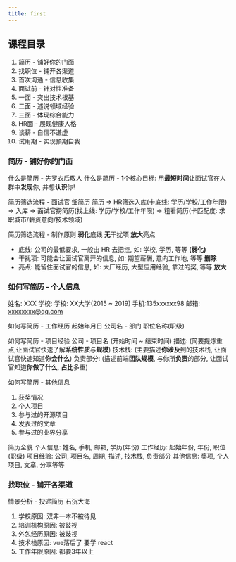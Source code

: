 ```yaml
---
title: first
---
```



## 课程目录
1. 简历 - 铺好你的门面
2. 找职位 - 铺开各渠道
3. 首次沟通 - 信息收集
4. 面试前 - 针对性准备
5. 一面 - 突出技术根基
6. 二面 - 述说领域经验
7. 三面 - 体现综合能力
8. HR面 - 展现健康人格
9. 谈薪 - 自信不谦虚
10. 试用期 - 实现预期自我

### 简历 - 铺好你的门面
什么是简历 - 先罗衣后敬人
什么是简历 - **1**个核心目标: 用**最短时间**让面试官在人群中**发现**你, 并想**认识**你!

简历筛选流程 - 面试官 细简历
简历 => HR筛选入库(卡底线: 学历/学校/工作年限) => 入库 => 面试官捞简历(找上线: 学历/学校/工作年限) => 粗看简历(卡匹配度: 求职城市/薪资意向/技术领域)

简历筛选流程 - 制作原则
**弱化**底线 **无**干扰项 **放大**亮点
- 底线: 公司的最低要求, 一般由 HR 去把控, 如: 学校, 学历, 等等 **(弱化)**
- 干扰项: 可能会让面试官离开的信息, 如: 期望薪酬, 意向工作地, 等等 **删除**
- 亮点: 能留住面试官的信息, 如: 大厂经历, 大型应用经验, 拿过的奖, 等等 **放大**

### 如何写简历 - 个人信息
姓名: XXX 学校:    学校: XX大学(2015 ~ 2019)
手机:135xxxxxx98  邮箱: xxxxxxxx@qq.com

如何写简历 - 工作经历
起始年月日  公司名 - 部门   职位名称(职级)

如何写简历 - 项目经验
公司 - 项目名 (开始时间 ~ 结束时间)
描述: (简要提炼重点,让面试官快速了解**系统性质**与**规模**)
技术栈: (主要描述**你涉及**到的技术栈, 让面试官快速知道**你会什么**)
负责部分: (描述前端**团队规模**, 与你所**负责**的部分, 让面试官知道**你做了什么**, **占比**多重)

如何写简历 - 其他信息
1. 获奖情况
2. 个人项目
3. 参与过的开源项目
4. 发表过的文章
5. 参与过的业界分享

简历全貌
个人信息: 姓名, 手机, 邮箱, 学历(年份)
工作经历: 起始年份, 年份, 职位(职级)
项目经验: 公司, 项目名, 周期, 描述, 技术栈, 负责部分
其他信息: 奖项, 个人项目, 文章, 分享等等

### 找职位 - 铺开各渠道
情景分析 - 投递简历 石沉大海
1. 学校原因: 双非一本不被待见
2. 培训机构原因: 被歧视
3. 外包经历原因: 被歧视
4. 技术栈原因: vue落后了 要学 react
5. 工作年限原因: 都要3年以上

